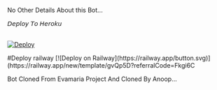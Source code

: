 No Other Details About this Bot...

<summary>𝘋𝘦𝘱𝘭𝘰𝘺 𝘛𝘰 𝘏𝘦𝘳𝘰𝘬𝘶</summary>
<br>
<p>
<a href="https://heroku.com/deploy?template=https://github.com/prosa782/EvaMaria">
  <img src="https://www.herokucdn.com/deploy/button.svg" alt="Deploy">
</a>
</p>
#Deploy railway
[![Deploy on Railway](https://railway.app/button.svg)](https://railway.app/new/template/gvQp5D?referralCode=Fkgi6C

Bot Cloned From Evamaria Project And Cloned By Anoop...
